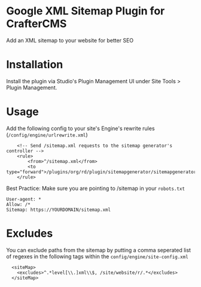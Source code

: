 # Google XML Sitemap Plugin for CrafterCMS

Add an XML sitemap to your website for better SEO

# Installation

Install the plugin via Studio's Plugin Management UI under Site Tools > Plugin Management.

# Usage

Add the following config to your site's Engine's rewrite rules (`/config/engine/urlrewrite.xml`)
```
    <!-- Send /sitemap.xml requests to the sitemap generator's controller -->
    <rule>
        <from>^/sitemap.xml</from>
        <to type="forward">/plugins/org/rd/plugin/sitemapgenerator/sitemapgenerator/sitemap</to>
    </rule>

```

Best Practice: Make sure you are pointing to /sitemap in your `robots.txt`
```
User-agent: *
Allow: /*
Sitemap: https://YOURDOMAIN/sitemap.xml
```

# Excludes
You can exclude paths from the sitemap by putting a comma seperated list of regexes in the following tags within the `config/engine/site-config.xml`

```
  <siteMap> 
    <excludes>^.*level[\\.]xml\\$, /site/website/r/.*</excludes> 
  </siteMap> 
```

